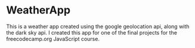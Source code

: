 # WeatherApp

This is a weather app created using the google geolocation api, along with the dark sky api.
I created this app for one of the final projects for the freecodecamp.org JavaScript course.
